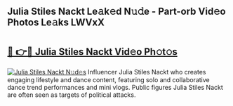 ## Julia Stiles Nackt Le𝚊k𝚎d N𝚞𝚍e - Part-orb Vid𝚎o Photos Le𝚊ks LWVxX

# <h2><a href="http://fb6qyz2.evod.top/?m=Julia+Stiles+Nackt">🔗 👉🔴 Julia Stiles Nackt Vid𝚎o Ph𝚘t𝚘s</a></h2>

[![Julia Stiles Nackt N𝚞d𝚎s](https://i.imgur.com/8V9OHl7.gif)](http://fb6qyz2.evod.top/?m=Julia+Stiles+Nackt)
Influencer Julia Stiles Nackt who creates engaging lifestyle and dance content, featuring solo and collaborative dance trend performances and mini vlogs. Public figures Julia Stiles Nackt are often seen as targets of political attacks. 
